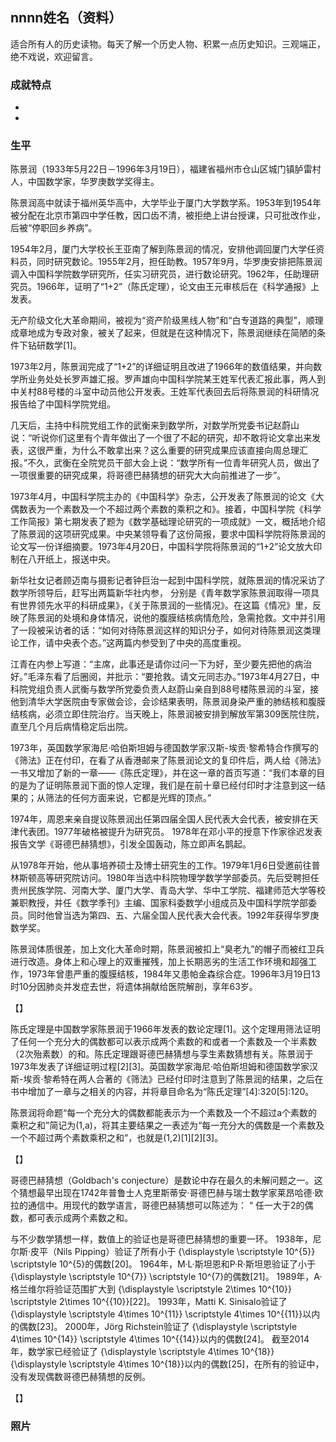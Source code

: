 ## nnnn姓名（资料）

适合所有人的历史读物。每天了解一个历史人物、积累一点历史知识。三观端正，绝不戏说，欢迎留言。  

### 成就特点

- ​
- ​


### 生平

陈景润（1933年5月22日－1996年3月19日），福建省福州市仓山区城门镇胪雷村人，中国数学家，华罗庚数学奖得主。



陈景润高中就读于福州英华高中，大学毕业于厦门大学数学系。1953年到1954年被分配在北京市第四中学任教，因口齿不清，被拒绝上讲台授课，只可批改作业，后被“停职回乡养病”。



1954年2月，厦门大学校长王亚南了解到陈景润的情况，安排他调回厦门大学任资料员，同时研究数论。1955年2月，担任助教。1957年9月，华罗庚安排把陈景润调入中国科学院数学研究所，任实习研究员，进行数论研究。1962年，任助理研究员。1966年，证明了“1+2”（陈氏定理），论文由王元审核后在《科学通报》上发表。

无产阶级文化大革命期间，被视为“资产阶级黑线人物”和“白专道路的典型”，顺理成章地成为专政对象，被关了起来，但就是在这种情况下，陈景润继续在简陋的条件下钻研数学[1]。

1973年2月，陈景润完成了“1+2”的详细证明且改进了1966年的数值结果，并向数学所业务处处长罗声雄汇报。罗声雄向中国科学院某王姓军代表汇报此事，两人到中关村88号楼的斗室中动员他公开发表。王姓军代表回去后将陈景润的科研情况报告给了中国科学院党组。

几天后，主持中科院党组工作的武衡来到数学所，对数学所党委书记赵蔚山说：“听说你们这里有个青年做出了一个很了不起的研究，却不敢将论文拿出来发表，这很严重，为什么不敢拿出来？这么重要的研究成果应该直接向周总理汇报。”不久，武衡在全院党员干部大会上说：“数学所有一位青年研究人员，做出了一项很重要的研究成果，将哥德巴赫猜想的研究大大向前推进了一步”。



1973年4月，中国科学院主办的《中国科学》杂志，公开发表了陈景润的论文《大偶数表为一个素数及一个不超过两个素数的乘积之和》。接着，中国科学院《科学工作简报》第七期发表了题为《数学基础理论研究的一项成就》一文，概括地介绍了陈景润的这项研究成果。中央某领导看了这份简报，要求中国科学院将陈景润的论文写一份详细摘要。1973年4月20日，中国科学院将陈景润的“1+2”论文放大印制在八开纸上，报送中央。

新华社女记者顾迈南与摄影记者钟巨治一起到中国科学院，就陈景润的情况采访了数学所领导后，赶写出两篇新华社内参， 分别是《青年数学家陈景润取得一项具有世界领先水平的科研成果》，《关于陈景润的一些情况》。在这篇《情况》里，反映了陈景润的处境和身体情况，说他的腹膜结核病情危险，急需抢救。文中并引用了一段被采访者的话：“如何对待陈景润这样的知识分子，如何对待陈景润这类理论工作，请中央表个态。”这两篇内参受到了中央的高度重视。

江青在内参上写道：“主席，此事还是请你过问一下为好，至少要先把他的病治好。”毛泽东看了后圈阅，并批示：“要抢救。请文元同志办。”1973年4月27日，中科院党组负责人武衡与数学所党委负责人赵蔚山亲自到88号楼陈景润的斗室，接他到清华大学医院由专家做会诊，会诊结果表明，陈景润身染严重的肺结核和腹膜结核病，必须立即住院治疗。当天晚上，陈景润被安排到解放军第309医院住院，直至几个月后病情稳定后出院。

1973年，英国数学家海尼·哈伯斯坦姆与德国数学家汉斯-埃贡·黎希特合作撰写的《筛法》正在付印，在看了从香港邮来了陈景润论文的复印件后，两人给《筛法》一书又增加了新的一章——《陈氏定理》，并在这一章的首页写道：“我们本章的目的是为了证明陈景润下面的惊人定理，我们是在前十章已经付印时才注意到这一结果的；从筛法的任何方面来说，它都是光辉的顶点。”

1974年，周恩来亲自提议陈景润出任第四届全国人民代表大会代表，被安排在天津代表团。1977年破格被提升为研究员。
1978年在邓小平的授意下作家徐迟发表报告文学《哥德巴赫猜想》，引发全国轰动，陈立即声名鹊起。

从1978年开始，他从事培养硕士及博士研究生的工作。1979年1月6日受邀前往普林斯顿高等研究院访问。1980年当选中科院物理学数学学部委员。先后受聘担任贵州民族学院、河南大学、厦门大学、青岛大学、华中工学院、福建师范大学等校兼职教授，并任《数学季刊》主编、国家科委数学小组成员及中国科学院学部委员。同时他曾当选为第四、五、六届全国人民代表大会代表。1992年获得华罗庚数学奖。

陈景润体质很差，加上文化大革命时期，陈景润被扣上“臭老九”的帽子而被红卫兵进行改造。身体上和心理上的双重摧残，加上长期恶劣的生活工作环境和超强工作，1973年曾患严重的腹膜结核，1984年又患帕金森综合症。1996年3月19日13时10分因肺炎并发症去世，将遗体捐献给医院解剖，享年63岁。

【】

陈氏定理是中国数学家陈景润于1966年发表的数论定理[1]。这个定理用筛法证明了任何一个充分大的偶数都可以表示成两个素数的和或者一个素数及一个半素数（2次殆素数）的和。陈氏定理跟哥德巴赫猜想与孪生素数猜想有关。陈景润于1973年发表了详细证明过程[2][3]。英国数学家海尼·哈伯斯坦姆和德国数学家汉斯-埃贡·黎希特在两人合著的《筛法》已经付印时注意到了陈景润的结果，之后在书中增加了一章与之相关的内容，并将章目命名为“陈氏定理”[4]:320[5]:120。

陈景润将命题“每一个充分大的偶数都能表示为一个素数及一个不超过a个素数的乘积之和”简记为(1,a)，将其主要结果之一表述为“每一充分大的偶数是一个素数及一个不超过两个素数乘积之和”，也就是(1,2)[1][2][3]。



【】

哥德巴赫猜想（Goldbach's conjecture）是数论中存在最久的未解问题之一。这个猜想最早出现在1742年普鲁士人克里斯蒂安·哥德巴赫与瑞士数学家莱昂哈德·欧拉的通信中。用现代的数学语言，哥德巴赫猜想可以陈述为：
“	任一大于2的偶数，都可表示成两个素数之和。	



与不少数学猜想一样，数值上的验证也是哥德巴赫猜想的重要一环。
1938年，尼尔斯·皮平（Nils Pipping）验证了所有小于 {\displaystyle \scriptstyle 10^{5}} \scriptstyle 10^{5}的偶数[20]。
1964年，M·L·斯坦恩和P·R·斯坦恩验证了小于 {\displaystyle \scriptstyle 10^{7}} \scriptstyle 10^{7}的偶数[21]。
1989年，A·格兰维尔将验证范围扩大到 {\displaystyle \scriptstyle 2\times 10^{10}} \scriptstyle 2\times 10^{{10}}[22]。
1993年，Matti K. Sinisalo验证了 {\displaystyle \scriptstyle 4\times 10^{11}} \scriptstyle 4\times 10^{{11}}以内的偶数[23]。
2000年，Jörg Richstein验证了 {\displaystyle \scriptstyle 4\times 10^{14}} \scriptstyle 4\times 10^{{14}}以内的偶数[24]。
截至2014年，数学家已经验证了 {\displaystyle \scriptstyle 4\times 10^{18}} {\displaystyle \scriptstyle 4\times 10^{18}}以内的偶数[25]，在所有的验证中，没有发现偶数哥德巴赫猜想的反例。

【】

### 照片

